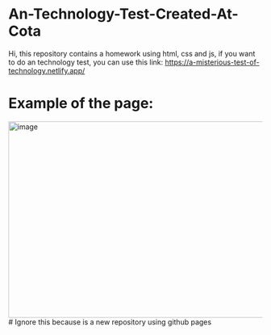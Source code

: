 # An-Technology-Test-Created-At-Cota
Hi, this repository contains a homework using html, css and js, if you want to do an technology test, you can use this link: https://a-misterious-test-of-technology.netlify.app/
# Example of the page:
<img width="828" height="389" alt="image" src="https://github.com/user-attachments/assets/5453a07e-fd7d-48f6-92f0-19a0f46da5af" />
# Ignore this because is a new repository using github pages

